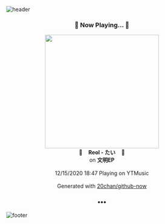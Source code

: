 ![header](https://capsule-render.vercel.app/api?type=wave&height=170&section=header&text=Hi.%20I'm%20SHIFT&fontColor=090707&fontAlignX=45&fontAlignY=65&fontSize=100)

<h3 align="center">🎵 Now Playing... 🎵</h3>
<p align="center">
  <a href="https://music.youtube.com/channel/UCknW0jP_BkALWACMQ44cJ1A">
    <img width="300" src="https://lh3.googleusercontent.com/nzHyvUsxUIKy45CgRcj8GrMz72OpmzKEMDzJQnIBPzZWjEiqHhBzhjUBV2VAiGuCVU_cmgpDxQ541lg">
  </a>
  <br>
  🎵&nbsp&nbsp&nbsp <b>Reol - たい</b> &nbsp&nbsp&nbsp🎵
  <br>
  on <b>文明EP</b>
  
  <br />
  <br />
  12/15/2020 18:47 Playing on YTMusic
  <br />
  <br />
  Generated with <a href="https://github.com/20chan/github-now">20chan/github-now</a>
</p>

<h3 align="center">•••</h3>

![footer](https://capsule-render.vercel.app/api?type=wave&height=150&section=footer)
